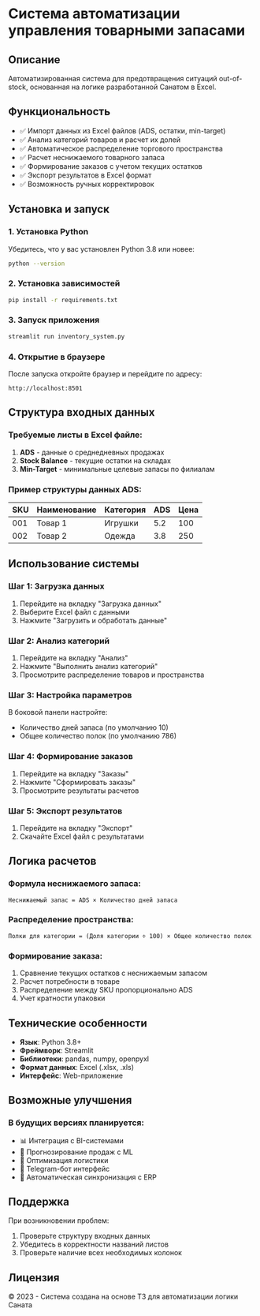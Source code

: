 # Система автоматизации управления товарными запасами

## Описание
Автоматизированная система для предотвращения ситуаций out-of-stock, основанная на логике разработанной Санатом в Excel.

## Функциональность
- ✅ Импорт данных из Excel файлов (ADS, остатки, min-target)
- ✅ Анализ категорий товаров и расчет их долей
- ✅ Автоматическое распределение торгового пространства
- ✅ Расчет неснижаемого товарного запаса
- ✅ Формирование заказов с учетом текущих остатков
- ✅ Экспорт результатов в Excel формат
- ✅ Возможность ручных корректировок

## Установка и запуск

### 1. Установка Python
Убедитесь, что у вас установлен Python 3.8 или новее:
```bash
python --version
```

### 2. Установка зависимостей
```bash
pip install -r requirements.txt
```

### 3. Запуск приложения
```bash
streamlit run inventory_system.py
```

### 4. Открытие в браузере
После запуска откройте браузер и перейдите по адресу:
```
http://localhost:8501
```

## Структура входных данных

### Требуемые листы в Excel файле:
1. **ADS** - данные о среднедневных продажах
2. **Stock Balance** - текущие остатки на складах  
3. **Min-Target** - минимальные целевые запасы по филиалам

### Пример структуры данных ADS:
| SKU | Наименование | Категория | ADS | Цена |
|-----|-------------|-----------|-----|------|
| 001 | Товар 1     | Игрушки   | 5.2 | 100  |
| 002 | Товар 2     | Одежда    | 3.8 | 250  |

## Использование системы

### Шаг 1: Загрузка данных
1. Перейдите на вкладку "Загрузка данных"
2. Выберите Excel файл с данными
3. Нажмите "Загрузить и обработать данные"

### Шаг 2: Анализ категорий
1. Перейдите на вкладку "Анализ"
2. Нажмите "Выполнить анализ категорий"
3. Просмотрите распределение товаров и пространства

### Шаг 3: Настройка параметров
В боковой панели настройте:
- Количество дней запаса (по умолчанию 10)
- Общее количество полок (по умолчанию 786)

### Шаг 4: Формирование заказов
1. Перейдите на вкладку "Заказы"
2. Нажмите "Сформировать заказы"
3. Просмотрите результаты расчетов

### Шаг 5: Экспорт результатов
1. Перейдите на вкладку "Экспорт"
2. Скачайте Excel файл с результатами

## Логика расчетов

### Формула неснижаемого запаса:
```
Неснижаемый запас = ADS × Количество дней запаса
```

### Распределение пространства:
```
Полки для категории = (Доля категории ÷ 100) × Общее количество полок
```

### Формирование заказа:
1. Сравнение текущих остатков с неснижаемым запасом
2. Расчет потребности в товаре
3. Распределение между SKU пропорционально ADS
4. Учет кратности упаковки

## Технические особенности

- **Язык**: Python 3.8+
- **Фреймворк**: Streamlit
- **Библиотеки**: pandas, numpy, openpyxl
- **Формат данных**: Excel (.xlsx, .xls)
- **Интерфейс**: Web-приложение

## Возможные улучшения

### В будущих версиях планируется:
- 📊 Интеграция с BI-системами
- 🤖 Прогнозирование продаж с ML
- 🚚 Оптимизация логистики
- 📱 Telegram-бот интерфейс
- 🔄 Автоматическая синхронизация с ERP

## Поддержка

При возникновении проблем:
1. Проверьте структуру входных данных
2. Убедитесь в корректности названий листов
3. Проверьте наличие всех необходимых колонок

## Лицензия
© 2023 - Система создана на основе ТЗ для автоматизации логики Саната